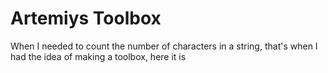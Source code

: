 # Artemiys Toolbox

When I needed to count the number of characters in a string, that's when I had the idea of making a toolbox, here it is

